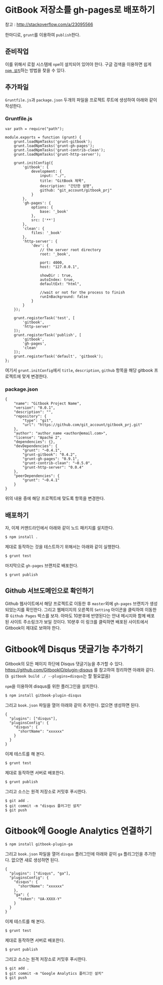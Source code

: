 # GitBook 저장소를 gh-pages로 배포하기

참고 : http://stackoverflow.com/a/23095566

한마디로, `grunt`를 이용하여 `publish`한다.

## 준비작업

이를 위해서 로컬 시스템에 `npm`이 설치되어 있어야 한다. 구글 검색을 이용하면 쉽게 [`npm 설치`](http://shapeshed.com/setting-up-nodejs-and-npm-on-mac-osx/)하는 방법을 찾을 수 있다.

## 추가파일

`Gruntfile.js`과 `package.json` 두개의 파일을 프로젝트 루트에 생성하여 아래와 같이 작성한다.

### Gruntfile.js

```
var path = require("path");

module.exports = function (grunt) {
    grunt.loadNpmTasks('grunt-gitbook');
    grunt.loadNpmTasks('grunt-gh-pages');
    grunt.loadNpmTasks('grunt-contrib-clean');
    grunt.loadNpmTasks('grunt-http-server');

    grunt.initConfig({
        'gitbook': {
            development: {
                input: "./",
                title: "GitBook 제목",
                description: "간단한 설명",
                github: "git_account/gitbook_prj"
            }
        },
        'gh-pages': {
            options: {
                base: '_book'
            },
            src: ['**']
        },
        'clean': {
            files: '_book'
        },
        'http-server': {
            'dev': {
                // the server root directory
                root: '_book',

                port: 4000,
                host: "127.0.0.1",

                showDir : true,
                autoIndex: true,
                defaultExt: "html",

                //wait or not for the process to finish
                runInBackground: false
            }
        }
    });

    grunt.registerTask('test', [
        'gitbook',
        'http-server'
    ]);
    grunt.registerTask('publish', [
        'gitbook',
        'gh-pages',
        'clean'
    ]);
    grunt.registerTask('default', 'gitbook');
};
```

여기서 `grunt.initConfig`에서 `title`, `description`, `github` 항목을 해당 gitbook 프로젝트에 맞게 변경한다.

### package.json

```
{
    "name": "Gitbook Project Name",
    "version": "0.0.1",
    "description": "",
    "repository": {
        "type": "git",
        "url": "https://github.com/git_account/gitbook_prj.git"
    },
    "author": "author_name <author@email.com>",
    "license": "Apache 2",
    "dependencies": {},
    "devDependencies": {
        "grunt": "~0.4.1",
        "grunt-gitbook": "0.4.2",
        "grunt-gh-pages": "0.9.1",
        "grunt-contrib-clean": "~0.5.0",
        "grunt-http-server": "0.0.4"
    },
    "peerDependencies": {
        "grunt": "~0.4.1"
    }
}
```

위의 내용 중에 해당 프로젝트에 맞도록 항목을 변경한다.

## 배포하기

자, 이제 커맨드라인에서 아래와 같이 노드 패키지를 설치한다.

```
$ npm install .
```

제대로 동작하는 것을 테스트하기 위해서는 아래와 같이 실행한다.

```
$ grunt test
```

마지막으로 `gh-pages` 브랜치로 배포한다.

```
$ grunt publish
```

## Github 서브도메인으로 확인하기

Github 웹사이트에서 해당 프로젝트로 이동한 후 `master`외에 `gh-pages` 브랜치가 생성되었는지를 확인한다. 그리고 웹페이지의 오른쪽의 `Setting` 아이콘을 클릭하여 이동한 후 `Github Pages` 박스를 보자. 아마도 10분후에 반영된다는 안내 메시지와 함께 배포된 사이트 주소링크가 보일 것이다. 10분후 이 링크를 클릭하면 배포된 사이트에서 Gitbook이 제대로 보여야 한다.

# Gitbook에 Disqus 댓글기능 추가하기

Gitbook의 모든 페이지 하단에 Disqus 댓글기능을 추가할 수 있다.
https://github.com/GitbookIO/plugin-disqus 를 참고하여 정리하면 아래와 같다. (`$ gitbook build ./ --plugins=disqus`는 할 필요없음)

`npm`을 이용하여 disqus를 위한 플러그인을 설치한다.

```
$ npm install gitbook-plugin-disqus
```

그리고 `book.json` 파일을 열어 아래와 같이 추가한다. 없으면 생성하면 된다.

```
{
  "plugins": ["disqus"],
  "pluginsConfig": {
    "disqus": {
      "shortName": "xxxxxx"
    }
  }
}
```

이제 테스트를 해 본다.

```
$ grunt test
```

제대로 동작하면 서버로 배포한다.

```
$ grunt publish
```

그리고 소스는 원격 저장소로 커밋후 푸시한다.

```
$ git add .
$ git commit -m "disqus 플러그인 설치"
$ git push
```

# Gitbook에 Google Analytics 연결하기

```
$ npm install gitbook-plugin-ga
```

그리고 `book.json` 파일을 열어 `disqus` 플러그인에 아래와 같이 `ga` 플리그인을 추가한다. 없으면 새로 생성하면 된다.

```
{
  "plugins": ["disqus", "ga"],
  "pluginsConfig": {
    "disqus": {
      "shortName": "xxxxxx"
    },
    "ga": {
      "token": "UA-XXXX-Y"
    }
  }
}
```

이제 테스트를 해 본다.

```
$ grunt test
```

제대로 동작하면 서버로 배포한다.

```
$ grunt publish
```

그리고 소스는 원격 저장소로 커밋후 푸시한다.

```
$ git add .
$ git commit -m "Google Analytics 플러그인 설치"
$ git push
```

